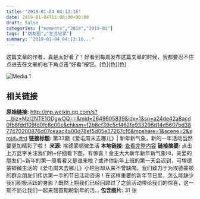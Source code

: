 ```yaml
---
title: "2019-01-04 04:13:16"
date: 2019-01-04T11:00:00+08:00
draft: false
categories: ["moments","2019","2019-01"]
tags: ["朋友圈","生活记录"]
summary: "2019-01-04 04:13:16..."
---
```


这篇文章的作者，真是太好看了！好看到每周发布这篇文章的时候，我都要忍不住点进去在文章的右下角点击“好看”按钮。[色][色][色]

![Media 1](/Moments/photos/2019-01-04/201901040413160.jpg)

## 相关链接

**原始链接:** http://mp.weixin.qq.com/s?__biz=MzI2NTE1ODgwOQ==&mid=2649605839&idx=1&sn=a24de42a8acd0fb6fdd109fd0fc8c00e&chksm=f2b8cf39c5cf462fe933296d14d5607bd3877470200876d07ceaac4a00d78ef5d05e37267cf6&mpshare=1&scene=2&srcid=#rd
**链接标题:** 第33期《爱屯周末去哪儿》| 新年新气象，新的一年活动当然要更加精彩了啦！
**来源:** 埃德蒙顿微生活
**本地链接:** [查看完整内容](/link_content/2019/01/2019-01-04-1/link_content/)
**链接摘要:** 点击上方蓝字关注我们哟~仔细看下图，有惊喜！金主大大新年新年新气象Hi，亲爱的朋友们~新年的第一周看看又是谁来啦？或许你新年上班的第一天会迟到，可埃德蒙顿微生活的《爱屯周末去哪儿》小栏目却从来不曾缺席。我们致力于为埃德蒙顿的群众朋友们传达第一手的节日活动咨询！在这样重要的新年节日里，怎么能缺少我们积极活跃的身影？既然上期我们已经回顾过了之前活动带给我们的惊喜，这一期不妨让我们一起来翘首期盼新年的活...
**包含图片:** 31 张

